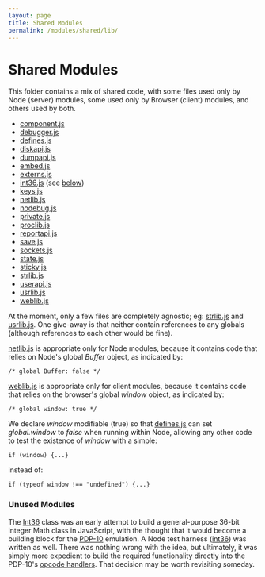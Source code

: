 ```yaml
---
layout: page
title: Shared Modules
permalink: /modules/shared/lib/
---
```


Shared Modules
==============

This folder contains a mix of shared code, with some files used only by Node (server) modules,
some used only by Browser (client) modules, and others used by both.

* [component.js](component.js)
* [debugger.js](debugger.js)
* [defines.js](defines.js)
* [diskapi.js](diskapi.js)
* [dumpapi.js](dumpapi.js)
* [embed.js](embed.js)
* [externs.js](externs.js)
* [int36.js](int36.js) (see [below](#unused-modules))
* [keys.js](keys.js)
* [netlib.js](netlib.js)
* [nodebug.js](nodebug.js)
* [private.js](private.js)
* [proclib.js](proclib.js)
* [reportapi.js](reportapi.js)
* [save.js](save.js)
* [sockets.js](sockets.js)
* [state.js](state.js)
* [sticky.js](sticky.js)
* [strlib.js](strlib.js)
* [userapi.js](userapi.js)
* [usrlib.js](usrlib.js)
* [weblib.js](weblib.js)

At the moment, only a few files are completely agnostic; eg: [strlib.js](strlib.js) and [usrlib.js](usrlib.js).
One give-away is that neither contain references to any globals (although references to each other
would be fine).

[netlib.js](netlib.js) is appropriate only for Node modules, because it contains code that relies on Node's
global *Buffer* object, as indicated by:

	/* global Buffer: false */

[weblib.js](weblib.js) is appropriate only for client modules, because it contains code that relies on the
browser's global *window* object, as indicated by:

	/* global window: true */

We declare *window* modifiable (true) so that [defines.js](defines.js) can set *global.window* to *false*
when running within Node, allowing any other code to test the existence of *window* with a simple:

	if (window) {...}
	
instead of:

	if (typeof window !== "undefined") {...}

### Unused Modules

The [Int36](int36.js) class was an early attempt to build a general-purpose 36-bit integer Math class in JavaScript,
with the thought that it would become a building block for the [PDP-10](../../pdp10/) emulation.  A Node test harness
([int36](../bin/int36)) was written as well.  There was nothing wrong with the idea, but ultimately, it was simply more
expedient to build the required functionality directly into the PDP-10's [opcode handlers](../../pdp10/lib/cpuops.js).
That decision may be worth revisiting someday.
